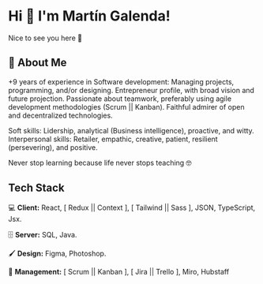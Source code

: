 
# Hi 👋 I'm Martín Galenda!

Nice to see you here 🤙



## 🤵 About Me

+9 years of experience in Software development: Managing projects, programming, and/or designing. 
Entrepreneur profile, with broad vision and future projection. Passionate about teamwork, preferably using agile development methodologies (Scrum || Kanban). Faithful admirer of open and decentralized technologies.

Soft skills: Lidership, analytical (Business intelligence), proactive, and witty.
Interpersonal skills: Retailer, empathic, creative, patient, resilient (persevering), and positive. 

Never stop learning because life never stops teaching 🤓


## Tech Stack

💻 **Client:** React, [ Redux || Context ], [ Tailwind || Sass ], JSON, TypeScript, Jsx.

🗄️ **Server:** SQL, Java.

🖌️ **Design:** Figma, Photoshop.

📅 **Management:** [ Scrum || Kanban ], [ Jira || Trello ], Miro, Hubstaff
